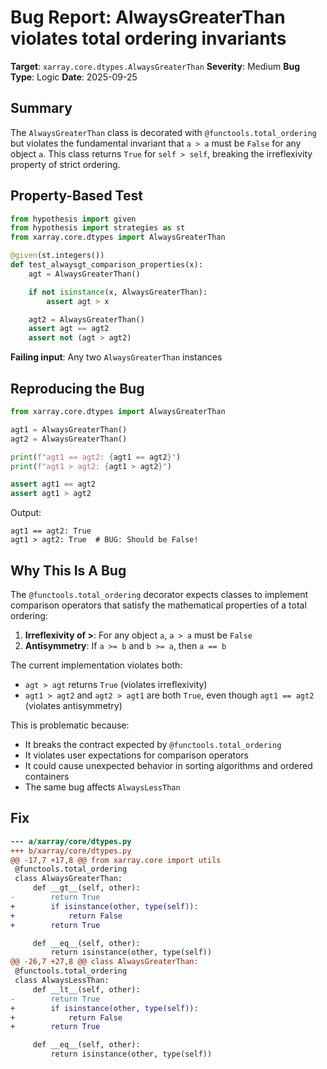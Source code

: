 # Bug Report: AlwaysGreaterThan violates total ordering invariants

**Target**: `xarray.core.dtypes.AlwaysGreaterThan`
**Severity**: Medium
**Bug Type**: Logic
**Date**: 2025-09-25

## Summary

The `AlwaysGreaterThan` class is decorated with `@functools.total_ordering` but violates the fundamental invariant that `a > a` must be `False` for any object `a`. This class returns `True` for `self > self`, breaking the irreflexivity property of strict ordering.

## Property-Based Test

```python
from hypothesis import given
from hypothesis import strategies as st
from xarray.core.dtypes import AlwaysGreaterThan

@given(st.integers())
def test_alwaysgt_comparison_properties(x):
    agt = AlwaysGreaterThan()

    if not isinstance(x, AlwaysGreaterThan):
        assert agt > x

    agt2 = AlwaysGreaterThan()
    assert agt == agt2
    assert not (agt > agt2)
```

**Failing input**: Any two `AlwaysGreaterThan` instances

## Reproducing the Bug

```python
from xarray.core.dtypes import AlwaysGreaterThan

agt1 = AlwaysGreaterThan()
agt2 = AlwaysGreaterThan()

print(f"agt1 == agt2: {agt1 == agt2}")
print(f"agt1 > agt2: {agt1 > agt2}")

assert agt1 == agt2
assert agt1 > agt2
```

Output:
```
agt1 == agt2: True
agt1 > agt2: True  # BUG: Should be False!
```

## Why This Is A Bug

The `@functools.total_ordering` decorator expects classes to implement comparison operators that satisfy the mathematical properties of a total ordering:

1. **Irreflexivity of >**: For any object `a`, `a > a` must be `False`
2. **Antisymmetry**: If `a >= b` and `b >= a`, then `a == b`

The current implementation violates both:
- `agt > agt` returns `True` (violates irreflexivity)
- `agt1 > agt2` and `agt2 > agt1` are both `True`, even though `agt1 == agt2` (violates antisymmetry)

This is problematic because:
- It breaks the contract expected by `@functools.total_ordering`
- It violates user expectations for comparison operators
- It could cause unexpected behavior in sorting algorithms and ordered containers
- The same bug affects `AlwaysLessThan`

## Fix

```diff
--- a/xarray/core/dtypes.py
+++ b/xarray/core/dtypes.py
@@ -17,7 +17,8 @@ from xarray.core import utils
 @functools.total_ordering
 class AlwaysGreaterThan:
     def __gt__(self, other):
-        return True
+        if isinstance(other, type(self)):
+            return False
+        return True

     def __eq__(self, other):
         return isinstance(other, type(self))
@@ -26,7 +27,8 @@ class AlwaysGreaterThan:
 @functools.total_ordering
 class AlwaysLessThan:
     def __lt__(self, other):
-        return True
+        if isinstance(other, type(self)):
+            return False
+        return True

     def __eq__(self, other):
         return isinstance(other, type(self))
```